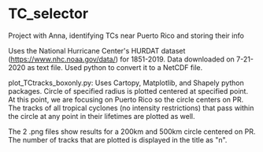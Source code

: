 # TC_selector
Project with Anna, identifying TCs near Puerto Rico and storing their info

Uses the National Hurricane Center's HURDAT dataset (https://www.nhc.noaa.gov/data/) for 1851-2019. Data downloaded on 7-21-2020 as text file. Used python to convert it to a NetCDF file. 

plot_TCtracks_boxonly.py: Uses Cartopy, Matplotlib, and Shapely python packages. Circle of specified radius is plotted centered at specified point. At this point, we are focusing on Puerto Rico so the circle centers on PR. The tracks of all tropical cyclones (no intensity restrictions) that pass within the circle at any point in their lifetimes are plotted as well. 

The 2 .png files show results for a 200km and 500km circle centered on PR. The number of tracks that are plotted is displayed in the title as "n". 

